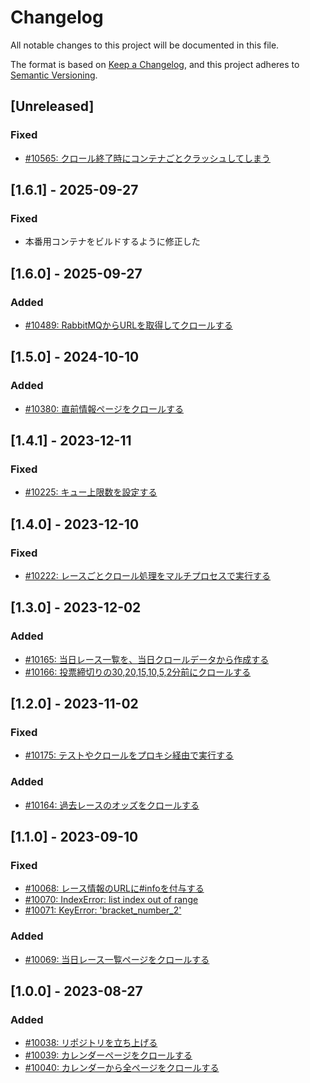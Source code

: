 # Changelog

All notable changes to this project will be documented in this file.

The format is based on [Keep a Changelog](https://keepachangelog.com/en/1.0.0/),
and this project adheres to [Semantic Versioning](https://semver.org/spec/v2.0.0.html).

## [Unreleased]

### Fixed

- [#10565: クロール終了時にコンテナごとクラッシュしてしまう](https://redmine.u6k.me/issues/10565)

## [1.6.1] - 2025-09-27

### Fixed

- 本番用コンテナをビルドするように修正した

## [1.6.0] - 2025-09-27

### Added

- [#10489: RabbitMQからURLを取得してクロールする](https://redmine.u6k.me/issues/10489)

## [1.5.0] - 2024-10-10

### Added

- [#10380: 直前情報ページをクロールする](https://redmine.u6k.me/issues/10380)

## [1.4.1] - 2023-12-11

### Fixed

- [#10225: キュー上限数を設定する](https://redmine.u6k.me/issues/10225)

## [1.4.0] - 2023-12-10

### Fixed

- [#10222: レースごとクロール処理をマルチプロセスで実行する](https://redmine.u6k.me/issues/10222)

## [1.3.0] - 2023-12-02

### Added

- [#10165: 当日レース一覧を、当日クロールデータから作成する](https://redmine.u6k.me/issues/10165)
- [#10166: 投票締切りの30,20,15,10,5,2分前にクロールする](https://redmine.u6k.me/issues/10166)

## [1.2.0] - 2023-11-02

### Fixed

- [#10175: テストやクロールをプロキシ経由で実行する](https://redmine.u6k.me/issues/10175)

### Added

- [#10164: 過去レースのオッズをクロールする](https://redmine.u6k.me/issues/10164)

## [1.1.0] - 2023-09-10

### Fixed

- [#10068: レース情報のURLに#infoを付与する](https://redmine.u6k.me/issues/10068)
- [#10070: IndexError: list index out of range](https://redmine.u6k.me/issues/10070)
- [#10071: KeyError: 'bracket_number_2'](https://redmine.u6k.me/issues/10071)

### Added

- [#10069: 当日レース一覧ページをクロールする](https://redmine.u6k.me/issues/10069)

## [1.0.0] - 2023-08-27

### Added

- [#10038: リポジトリを立ち上げる](https://redmine.u6k.me/issues/10038)
- [#10039: カレンダーページをクロールする](https://redmine.u6k.me/issues/10039)
- [#10040: カレンダーから全ページをクロールする](https://redmine.u6k.me/issues/10040)

